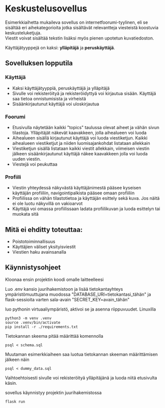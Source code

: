 # Keskustelusovellus

Esimerkkiaihetta mukaileva sovellus on internetfoorumi-tyylinen, eli se sisältää eri aihekategorioita jotka sisältävät relevantteja viesteistä koostuvia keskusteluketjuja.\
Viestit voivat sisältää tekstin lisäksi myös pienen upotetun kuvatiedoston.

Käyttäjätyyppejä on kaksi: **ylläpitäjä** ja **peruskäyttäjä**.

## Sovelluksen lopputila

### Käyttäjä
- Kaksi käyttäjätyyppiä, peruskäyttäjä ja ylläpitäjä
- Sivulle voi rekisteröityä ja rekisteröidyttyä voi kirjautua sisään. Käyttäjä saa tietoa onnistumisista ja virheistä
- Sisäänkirjautunut käyttäjä voi uloskirjautua
### Foorumi
- Etusivulla näytetään kaikki "topics" taulussa olevat aiheet ja vähän sivun tilastoja. Ylläpitäjät näkevät kaavakkeen, jolla aihealueen voi luoda
- Aihealueen sisällä kirjautunut käyttäjä voi luoda viestiketjun. Kaikki aihealueen viestiketjut ja niiden luomisajankohdat listataan allekkain
- Viestiketjun sisällä listataan kaikki viestit allekkain, viimeisen viestin jälkeen sisäänkirjautunut käyttäjä näkee kaavakkeen jolla voi luoda uuden viestin.
- Viestejä voi peukuttaa
### Profiili
- Viestin yhteydessä näkyvästä käyttäjänimestä pääsee kyseisen käyttäjän profiiliin, navigointipalkista pääsee omaan profiiliin
- Profiilissa on vähän tilastotietoa ja käyttäjän esittely sekä kuva. Jos näitä ei ole luotu näkyvillä on vakioarvot
- Käyttäjä voi omassa profiilissaan ladata profiilikuvan ja luoda esittelyn tai muokata sitä

## Mitä ei ehditty toteuttaa:

- Poistotoiminnallisuus
- Käyttäjien väliset yksityisviestit
- Viestien haku avainsanalla

## Käynnistysohjeet

Kloonaa ensin projektin koodi omalle laitteelleesi

Luo .env kansio juurihakemistoon ja lisää tietokantayhteys ympäristömuuttujana muodossa "DATABASE_URI=tietokantasi_tähän"
ja flask-sessioita varten sala-avain "SECRET_KEY=avain_tähän"

luo pythonin virtuaaliympäristö, aktivoi se ja asenna riippuvuudet. Linuxilla

```
python3 -m venv .venv
source .venv/bin/activate
pip install -r ./requirements.txt
```

Tietokannan skeema pitää määrittää komennolla 

```
psql < schema.sql 
```

Muutaman esimerkkiaiheen saa luotua tietokannan skeeman määrittämisen jälkeen näin
```
psql < dummy_data.sql
```
Vaihtoehtoisesti sivulle voi rekisteröityä ylläpitäjänä ja luoda niitä etusivulta käsin.

sovellus käynnistyy projektin juurihakemistossa

```
flask run
```

